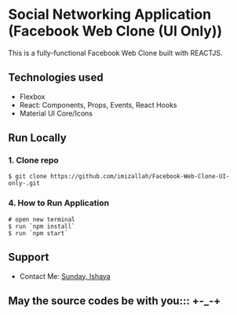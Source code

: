 # Social Networking Application (Facebook Web Clone (UI Only))

This is a fully-functional Facebook Web Clone built with REACTJS.


## Technologies used

- Flexbox
- React: Components, Props, Events, React Hooks
- Material UI Core/Icons

## Run Locally

### 1. Clone repo

```
$ git clone https://github.com/imizallah/Facebook-Web-Clone-UI-only-.git
```

### 4. How to Run Application

```
# open new terminal
$ run `npm install`
$ run `npm start`
```

## Support

- Contact Me: [Sunday, Ishaya](ishayasunday@gmail.com)

## May the source codes be with you::: +-_-+
